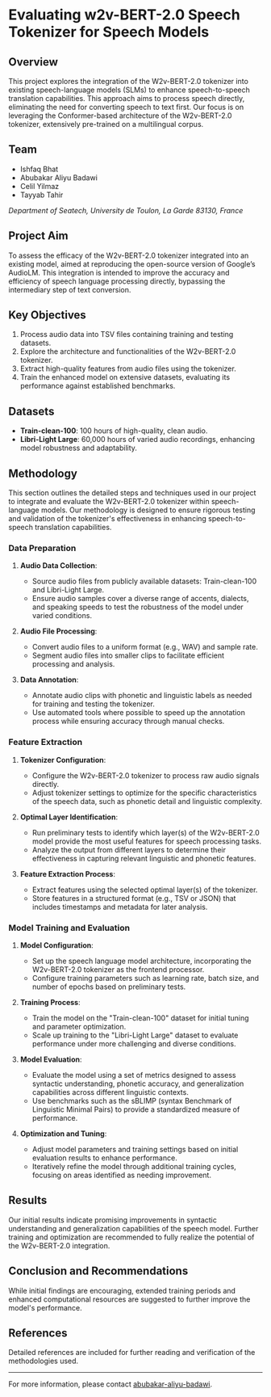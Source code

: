 # Evaluating w2v-BERT-2.0 Speech Tokenizer for Speech Models

## Overview

This project explores the integration of the W2v-BERT-2.0 tokenizer into existing speech-language models (SLMs) to enhance speech-to-speech translation capabilities. This approach aims to process speech directly, eliminating the need for converting speech to text first. Our focus is on leveraging the Conformer-based architecture of the W2v-BERT-2.0 tokenizer, extensively pre-trained on a multilingual corpus.

## Team
- Ishfaq Bhat
- Abubakar Aliyu Badawi
- Celil Yilmaz
- Tayyab Tahir


*Department of Seatech, University de Toulon, La Garde 83130, France*

## Project Aim

To assess the efficacy of the W2v-BERT-2.0 tokenizer integrated into an existing model, aimed at reproducing the open-source version of Google’s AudioLM. This integration is intended to improve the accuracy and efficiency of speech language processing directly, bypassing the intermediary step of text conversion.

## Key Objectives

1. Process audio data into TSV files containing training and testing datasets.
2. Explore the architecture and functionalities of the W2v-BERT-2.0 tokenizer.
3. Extract high-quality features from audio files using the tokenizer.
4. Train the enhanced model on extensive datasets, evaluating its performance against established benchmarks.

## Datasets

- **Train-clean-100**: 100 hours of high-quality, clean audio.
- **Libri-Light Large**: 60,000 hours of varied audio recordings, enhancing model robustness and adaptability.

## Methodology

This section outlines the detailed steps and techniques used in our project to integrate and evaluate the W2v-BERT-2.0 tokenizer within speech-language models. Our methodology is designed to ensure rigorous testing and validation of the tokenizer's effectiveness in enhancing speech-to-speech translation capabilities.

### Data Preparation

1. **Audio Data Collection**:
   - Source audio files from publicly available datasets: Train-clean-100 and Libri-Light Large.
   - Ensure audio samples cover a diverse range of accents, dialects, and speaking speeds to test the robustness of the model under varied conditions.

2. **Audio File Processing**:
   - Convert audio files to a uniform format (e.g., WAV) and sample rate.
   - Segment audio files into smaller clips to facilitate efficient processing and analysis.

3. **Data Annotation**:
   - Annotate audio clips with phonetic and linguistic labels as needed for training and testing the tokenizer.
   - Use automated tools where possible to speed up the annotation process while ensuring accuracy through manual checks.

### Feature Extraction

1. **Tokenizer Configuration**:
   - Configure the W2v-BERT-2.0 tokenizer to process raw audio signals directly.
   - Adjust tokenizer settings to optimize for the specific characteristics of the speech data, such as phonetic detail and linguistic complexity.

2. **Optimal Layer Identification**:
   - Run preliminary tests to identify which layer(s) of the W2v-BERT-2.0 model provide the most useful features for speech processing tasks.
   - Analyze the output from different layers to determine their effectiveness in capturing relevant linguistic and phonetic features.

3. **Feature Extraction Process**:
   - Extract features using the selected optimal layer(s) of the tokenizer.
   - Store features in a structured format (e.g., TSV or JSON) that includes timestamps and metadata for later analysis.

### Model Training and Evaluation

1. **Model Configuration**:
   - Set up the speech language model architecture, incorporating the W2v-BERT-2.0 tokenizer as the frontend processor.
   - Configure training parameters such as learning rate, batch size, and number of epochs based on preliminary tests.

2. **Training Process**:
   - Train the model on the "Train-clean-100" dataset for initial tuning and parameter optimization.
   - Scale up training to the "Libri-Light Large" dataset to evaluate performance under more challenging and diverse conditions.

3. **Model Evaluation**:
   - Evaluate the model using a set of metrics designed to assess syntactic understanding, phonetic accuracy, and generalization capabilities across different linguistic contexts.
   - Use benchmarks such as the sBLIMP (syntax Benchmark of Linguistic Minimal Pairs) to provide a standardized measure of performance.

4. **Optimization and Tuning**:
   - Adjust model parameters and training settings based on initial evaluation results to enhance performance.
   - Iteratively refine the model through additional training cycles, focusing on areas identified as needing improvement.

## Results

Our initial results indicate promising improvements in syntactic understanding and generalization capabilities of the speech model. Further training and optimization are recommended to fully realize the potential of the W2v-BERT-2.0 integration.

## Conclusion and Recommendations

While initial findings are encouraging, extended training periods and enhanced computational resources are suggested to further improve the model's performance.

## References

Detailed references are included for further reading and verification of the methodologies used.

---

For more information, please contact [abubakar-aliyu-badawi](mailto:abubakar-aliyu-badawi@etud.univ-tln.com).
